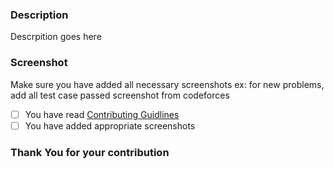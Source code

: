 ### Description
Descrpition goes here

### Screenshot
Make sure you have added all necessary screenshots ex: for new problems, add all test case passed screenshot from codeforces 

- [ ] You have read [Contributing Guidlines](https://github.com/shan7030/codeforces-problems/blob/master/CONTRIBUTING.md)
- [ ] You have added appropriate screenshots

### Thank You for your contribution